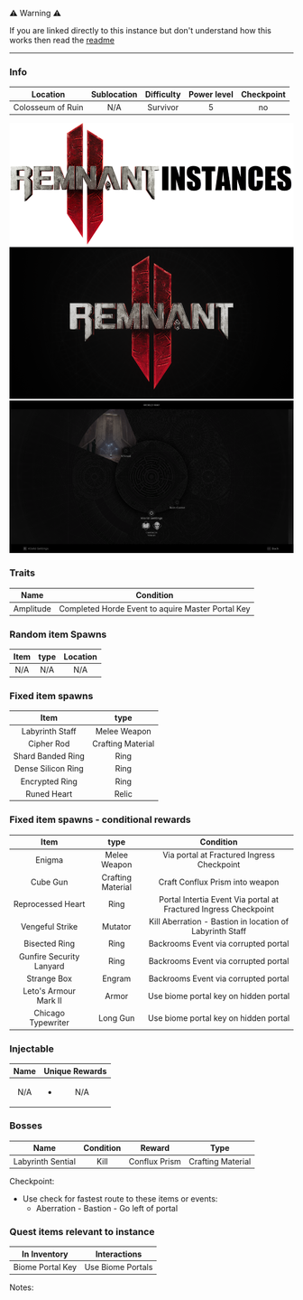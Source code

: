 ⚠️ Warning ⚠️

If you are linked directly to this instance but don't understand how this works then read the [readme](https://github.com/razeedazee/remnant2-instances/blob/main/README.md)

<hr>

### Info

|     Location      | Sublocation | Difficulty | Power level | Checkpoint |
| :---------------: | :---------: | :--------: | :---------: | :--------: |
| Colosseum of Ruin |     N/A     |  Survivor  |      5      |     no     |

<div class="container">
    <div class="image">
        <a href="info/info.png" data-lightbox="info" data-title="info"><img src="info/info.png" alt="mini-map"></a>
    </div>
    <div class="image">
        <a href="info/mini-map.png" data-lightbox="info" data-title="info"><img src="info/mini-map.png" alt="mini-map"></a>
    </div>
    <div class="image">
        <a href="info/travel-map.png" data-lightbox="info" data-title="info"><img src="info/travel-map.png" alt="travel-map"></a>
    </div>
</div>

### Traits

|   Name    |                     Condition                     |
| :-------: | :-----------------------------------------------: |
| Amplitude | Completed Horde Event to aquire Master Portal Key |

### Random item Spawns

| Item | type | Location |
| :--: | :--: | :------: |
| N/A  | N/A  |   N/A    |

### Fixed item spawns

|        Item        |       type        |
| :----------------: | :---------------: |
|  Labyrinth Staff   |   Melee Weapon    |
|     Cipher Rod     | Crafting Material |
| Shard Banded Ring  |       Ring        |
| Dense Silicon Ring |       Ring        |
|   Encrypted Ring   |       Ring        |
|    Runed Heart     |       Relic       |

### Fixed item spawns - conditional rewards

|           Item           |       type        |                            Condition                             |
| :----------------------: | :---------------: | :--------------------------------------------------------------: |
|          Enigma          |   Melee Weapon    |            Via portal at Fractured Ingress Checkpoint            |
|         Cube Gun         | Crafting Material |                 Craft Conflux Prism into weapon                  |
|    Reprocessed Heart     |       Ring        | Portal Intertia Event Via portal at Fractured Ingress Checkpoint |
|     Vengeful Strike      |      Mutator      |     Kill Aberration - Bastion in location of Labyrinth Staff     |
|      Bisected Ring       |       Ring        |               Backrooms Event via corrupted portal               |
| Gunfire Security Lanyard |       Ring        |               Backrooms Event via corrupted portal               |
|       Strange Box        |      Engram       |               Backrooms Event via corrupted portal               |
|  Leto's Armour Mark II   |       Armor       |              Use biome portal key on hidden portal               |
|    Chicago Typewriter    |     Long Gun      |              Use biome portal key on hidden portal               |

### Injectable

| Name |    Unique Rewards     |
| :--: | :-------------------: |
| N/A  | <ul><li>N/A</li></ul> |

### Bosses

|       Name        | Condition |    Reward     |       Type        |
| :---------------: | :-------: | :-----------: | :---------------: |
| Labyrinth Sential |   Kill    | Conflux Prism | Crafting Material |

Checkpoint:

- Use check for fastest route to these items or events:
  - Aberration - Bastion - Go left of portal

### Quest items relevant to instance

|   In Inventory   |   Interactions    |
| :--------------: | :---------------: |
| Biome Portal Key | Use Biome Portals |

Notes:

>
